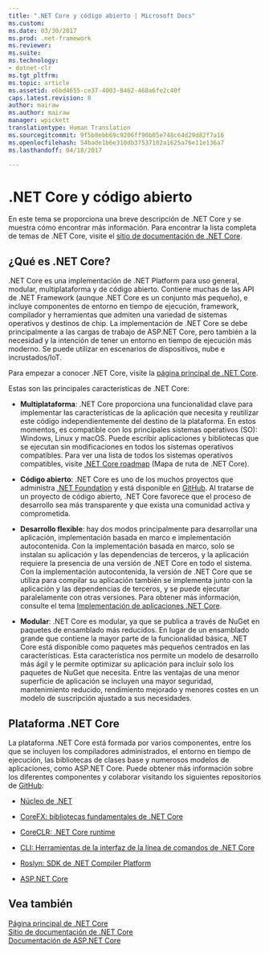 ```yaml
---
title: ".NET Core y código abierto | Microsoft Docs"
ms.custom: 
ms.date: 03/30/2017
ms.prod: .net-framework
ms.reviewer: 
ms.suite: 
ms.technology:
- dotnet-clr
ms.tgt_pltfrm: 
ms.topic: article
ms.assetid: e6bd4655-ce37-4003-8462-468a6fe2c40f
caps.latest.revision: 8
author: mairaw
ms.author: mairaw
manager: wpickett
translationtype: Human Translation
ms.sourcegitcommit: 9f5b8ebb69c9206ff90b05e748c64d29d82f7a16
ms.openlocfilehash: 54bade1b6e310db37537102a1625a76e11e136a7
ms.lasthandoff: 04/18/2017

---
```

# <a name="net-core-and-open-source"></a>.NET Core y código abierto
En este tema se proporciona una breve descripción de .NET Core y se muestra cómo encontrar más información. Para encontrar la lista completa de temas de .NET Core, visite el [sitio de documentación de .NET Core](https://docs.microsoft.com/en-us/dotnet/articles/core/index).  
  
<a name="BKMK_WhatisNETCore"></a>   
## <a name="what-is-net-core"></a>¿Qué es .NET Core?  
 .NET Core es una implementación de .NET Platform para uso general, modular, multiplataforma y de código abierto. Contiene muchas de las API de .NET Framework (aunque .NET Core es un conjunto más pequeño), e incluye componentes de entorno en tiempo de ejecución, framework, compilador y herramientas que admiten una variedad de sistemas operativos y destinos de chip. La implementación de .NET Core se debe principalmente a las cargas de trabajo de ASP.NET Core, pero también a la necesidad y la intención de tener un entorno en tiempo de ejecución más moderno. Se puede utilizar en escenarios de dispositivos, nube e incrustados/IoT.  
  
 Para empezar a conocer .NET Core, visite la [página principal de .NET Core](https://www.microsoft.com/net/core).  
  
 Estas son las principales características de .NET Core:  
  
-   **Multiplataforma**: .NET Core proporciona una funcionalidad clave para implementar las características de la aplicación que necesita y reutilizar este código independientemente del destino de la plataforma. En estos momentos, es compatible con los principales sistemas operativos (SO): Windows, Linux y macOS. Puede escribir aplicaciones y bibliotecas que se ejecutan sin modificaciones en todos los sistemas operativos compatibles. Para ver una lista de todos los sistemas operativos compatibles, visite [.NET Core roadmap](https://github.com/dotnet/core/blob/master/roadmap.md) (Mapa de ruta de .NET Core).  
  
-   **Código abierto**: .NET Core es uno de los muchos proyectos que administra [.NET Foundation](http://www.dotnetfoundation.org/) y está disponible en [GitHub](https://github.com/).  Al tratarse de un proyecto de código abierto, .NET Core favorece que el proceso de desarrollo sea más transparente y que exista una comunidad activa y comprometida.  
  
-   **Desarrollo flexible**: hay dos modos principalmente para desarrollar una aplicación, implementación basada en marco e implementación autocontenida. Con la implementación basada en marco, solo se instalan su aplicación y las dependencias de terceros, y la aplicación requiere la presencia de una versión de .NET Core en todo el sistema.  Con la implementación autocontenida, la versión de .NET Core que se utiliza para compilar su aplicación también se implementa junto con la aplicación y las dependencias de terceros, y se puede ejecutar paralelamente con otras versiones.    Para obtener más información, consulte el tema [Implementación de aplicaciones .NET Core](https://docs.microsoft.com/en-us/dotnet/articles/core/deploying/index).  
  
-   **Modular**: .NET Core es modular, ya que se publica a través de NuGet en paquetes de ensamblado más reducidos. En lugar de un ensamblado grande que contiene la mayor parte de la funcionalidad básica, .NET Core está disponible como paquetes más pequeños centrados en las características. Esta característica nos permite un modelo de desarrollo más ágil y le permite optimizar su aplicación para incluir solo los paquetes de NuGet que necesita. Entre las ventajas de una menor superficie de aplicación se incluyen una mayor seguridad, mantenimiento reducido, rendimiento mejorado y menores costes en un modelo de suscripción ajustado a sus necesidades.  
  
## <a name="the-net-core-platform"></a>Plataforma .NET Core  
 La plataforma .NET Core está formada por varios componentes, entre los que se incluyen los compiladores administrados, el entorno en tiempo de ejecución, las bibliotecas de clases base y numerosos modelos de aplicaciones, como ASP.NET Core. Puede obtener más información sobre los diferentes componentes y colaborar visitando los siguientes repositorios de [GitHub](https://github.com/):  
  
-   [Núcleo de .NET](https://github.com/dotnet/core)  
  
-   [CoreFX: bibliotecas fundamentales de .NET Core](https://github.com/dotnet/corefx)  
  
-   [CoreCLR: .NET Core runtime](https://github.com/dotnet/coreclr)  
  
-   [CLI: Herramientas de la interfaz de la línea de comandos de .NET Core](https://github.com/dotnet/cli)  
  
-   [Roslyn: SDK de .NET Compiler Platform](https://github.com/dotnet/roslyn)  
  
-   [ASP.NET Core](https://github.com/aspnet/home)  
  
## <a name="see-also"></a>Vea también  
 [Página principal de .NET Core](https://www.microsoft.com/net/core)   
 [Sitio de documentación de .NET Core](https://docs.microsoft.com/en-us/dotnet/articles/core/index)   
 [Documentación de ASP.NET Core](https://docs.asp.net/)
